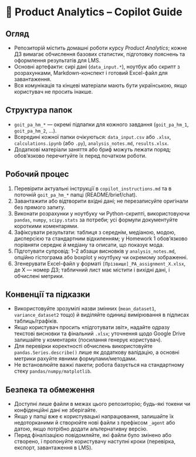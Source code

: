 # 🤖 Product Analytics – Copilot Guide

## Огляд
- Репозиторій містить домашні роботи курсу *Product Analytics*; кожне ДЗ вимагає обчислення базових статистик, підготовку пояснень та оформлення результатів для LMS.
- Основні артефакти: сирі дані (`data_input.*`), ноутбук або скрипт з розрахунками, Markdown-конспект і готовий Excel-файл для завантаження.
- Вся комунікація та кінцеві матеріали мають бути українською, якщо користувач не просить інакше.

## Структура папок
- `goit_pa_hm_*` — окремі підпапки для кожного завдання (`goit_pa_hm_1`, `goit_pa_hm_2`, ...).
- Всередині кожної папки очікуються: `data_input.csv` або `.xlsx`, `calculations.ipynb` (або `.py`), `analysis_notes.md`, `results.xlsx`.
- Додаткові матеріали заняття або бриф можуть лежати поряд; обовʼязково перечитуйте їх перед початком роботи.

## Робочий процес
1. Перевірити актуальні інструкції в `copilot_instructions.md` та в поточній `goit_pa_hm_*` папці (README/brief/chat).
2. Завантажити або відтворити вхідні дані; не перезаписуйте оригінали без прямого запиту.
3. Виконати розрахунки у ноутбуку чи Python-скрипті, використовуючи `pandas`, `numpy`, `scipy.stats` за потреби; усі формули документуйте короткими коментарями.
4. Зафіксувати результати: таблиця з середнім, медіаною, модою, дисперсією та стандартним відхиленням; у Homework 1 обовʼязково порівняти середнє й медіану та описати, що показує мода.
5. Підготувати супровід: 1–2 абзаци висновків у `analysis_notes.md`, опційно гістограма або boxplot у ноутбуку чи окремому зображенні.
6. Згенерувати Excel-файл у форматі `[Прізвище]_PA_assignment_X.xlsx`, де X — номер ДЗ; табличний лист має містити і вихідні дані, і обчислені метрики.

## Конвенції та підказки
- Використовуйте зрозумілі назви змінних (`mean_dataset1`, `variance_dataset2` тощо) й виділяйте одиниці вимірювання в підписах таблиць/графіків.
- Якщо користувач просить «підготувати звіт», надайте одразу текстові висновки та фінальний `.xlsx`; уточнення щодо Google Drive залишайте у коментарях (посилання генерує користувач).
- Для перевірки коректності обчислень використовуйте `pandas.Series.describe()` лише як додаткову валідацію, а основні метрики рахуйте явними формулами/методами.
- Не встановлюйте важкі пакети; робота базується на стандартному стеку `pandas/numpy/matplotlib`.

## Безпека та обмеження
- Доступні лише файли в межах цього репозиторію; будь-які токени чи конфіденційні дані не зберігайте.
- Якщо у папці вже є користувацькі напрацювання, залишайте їх недоторканими й створюйте нові файли з префіксом `_agent` або датою, якщо потрібно додати альтернативну версію.
- Перед фіналізацією повідомляйте, які файли було змінено або створено, і пропонуйте користувачу наступні кроки (перевірка, експорт, завантаження в LMS).
